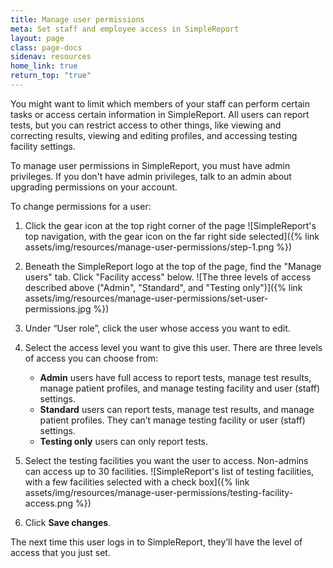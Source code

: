 ```yaml
---
title: Manage user permissions
meta: Set staff and employee access in SimpleReport
layout: page
class: page-docs
sidenav: resources
home_link: true
return_top: "true"
---
```


You might want to limit which members of your staff can perform certain tasks or access certain information in SimpleReport. All users can report tests, but you can restrict access to other things, like viewing and correcting results, viewing and editing profiles, and accessing testing facility settings.

To manage user permissions in SimpleReport, you must have admin privileges. If you don't have admin privileges, talk to an admin about upgrading permissions on your account.

To change permissions for a user:

1. Click the gear icon at the top right corner of the page
   ![SimpleReport's top navigation, with the gear icon on the far right side selected]({% link assets/img/resources/manage-user-permissions/step-1.png %})
1. Beneath the SimpleReport logo at the top of the page, find the "Manage users" tab. Click "Facility access" below.
   ![The three levels of access described above ("Admin", "Standard", and "Testing only")]({% link assets/img/resources/manage-user-permissions/set-user-permissions.jpg %})
1. Under “User role”, click the user whose access you want to edit.<br>
1. Select the access level you want to give this user. There are three levels of access you can choose from:

   - **Admin** users have full access to report tests, manage test results, manage patient profiles, and manage testing facility and user (staff) settings.
   - **Standard** users can report tests, manage test results, and manage patient profiles. They can’t manage testing facility or user (staff) settings.
   - **Testing only** users can only report tests.

1. Select the testing facilities you want the user to access. Non-admins can access up to 30 facilities.
   ![SimpleReport's list of testing facilities, with a few facilities selected with a check box]({% link assets/img/resources/manage-user-permissions/testing-facility-access.png %})
1. Click **Save changes**. 

The next time this user logs in to SimpleReport, they’ll have the level of access that you just set.
